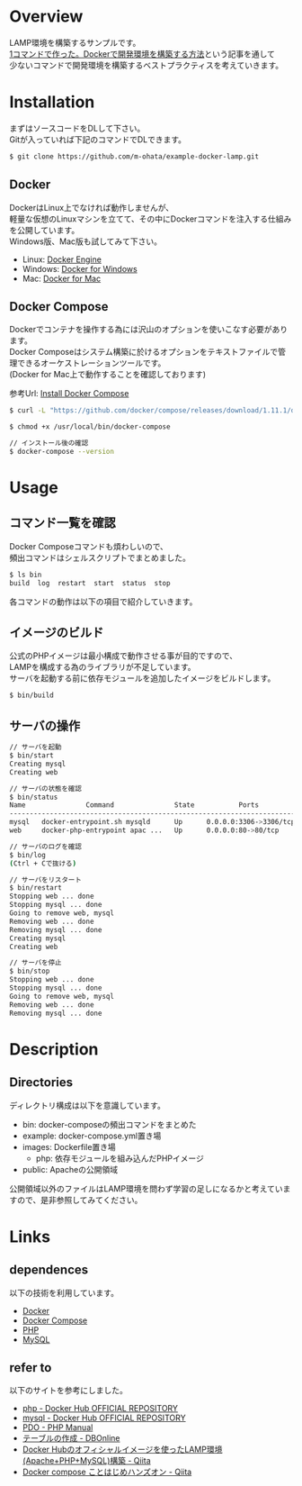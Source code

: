 # Overview

LAMP環境を構築するサンプルです。  
[1コマンドで作った。Dockerで開発環境を構築する方法](http://sitest.jp/blog/?p=8823)という記事を通して  
少ないコマンドで開発環境を構築するベストプラクティスを考えていきます。

# Installation

まずはソースコードをDLして下さい。  
Gitが入っていれば下記のコマンドでDLできます。

```bash
$ git clone https://github.com/m-ohata/example-docker-lamp.git
```

## Docker

DockerはLinux上でなければ動作しませんが、  
軽量な仮想のLinuxマシンを立てて、その中にDockerコマンドを注入する仕組みを公開しています。  
Windows版、Mac版も試してみて下さい。

- Linux: [Docker Engine](https://docs.docker.com/engine/installation/)
- Windows: [Docker for Windows](https://docs.docker.com/docker-for-windows/install/)
- Mac: [Docker for Mac](https://docs.docker.com/docker-for-mac/install/)

## Docker Compose

Dockerでコンテナを操作する為には沢山のオプションを使いこなす必要があります。  
Docker Composeはシステム構築に於けるオプションをテキストファイルで管理できるオーケストレーションツールです。  
(Docker for Mac上で動作することを確認しております)

参考Url: [Install Docker Compose](https://docs.docker.com/compose/install/)

```Bash
$ curl -L "https://github.com/docker/compose/releases/download/1.11.1/docker-compose-$(uname -s)-$(uname -m)" -o /usr/local/bin/docker-compose

$ chmod +x /usr/local/bin/docker-compose

// インストール後の確認
$ docker-compose --version
```

# Usage

## コマンド一覧を確認

Docker Composeコマンドも煩わしいので、  
頻出コマンドはシェルスクリプトでまとめました。

```Bash
$ ls bin
build  log  restart  start  status  stop
```

各コマンドの動作は以下の項目で紹介していきます。

## イメージのビルド

公式のPHPイメージは最小構成で動作させる事が目的ですので、  
LAMPを構成する為のライブラリが不足しています。  
サーバを起動する前に依存モジュールを追加したイメージをビルドします。

```Bash
$ bin/build
```

## サーバの操作

```Bash
// サーバを起動
$ bin/start
Creating mysql
Creating web

// サーバの状態を確認
$ bin/status
Name               Command               State           Ports
-----------------------------------------------------------------------
mysql   docker-entrypoint.sh mysqld      Up      0.0.0.0:3306->3306/tcp
web     docker-php-entrypoint apac ...   Up      0.0.0.0:80->80/tcp

// サーバのログを確認
$ bin/log
(Ctrl + Cで抜ける)

// サーバをリスタート
$ bin/restart
Stopping web ... done
Stopping mysql ... done
Going to remove web, mysql
Removing web ... done
Removing mysql ... done
Creating mysql
Creating web

// サーバを停止
$ bin/stop
Stopping web ... done
Stopping mysql ... done
Going to remove web, mysql
Removing web ... done
Removing mysql ... done
```

# Description

## Directories

ディレクトリ構成は以下を意識しています。

- bin: docker-composeの頻出コマンドをまとめた
- example: docker-compose.yml置き場
- images: Dockerfile置き場
  - php: 依存モジュールを組み込んだPHPイメージ
- public: Apacheの公開領域

公開領域以外のファイルはLAMP環境を問わず学習の足しになるかと考えていますので、是非参照してみてください。

# Links

## dependences

以下の技術を利用しています。

- [Docker](https://www.docker.com/)
- [Docker Compose](https://docs.docker.com/compose/overview/)
- [PHP](http://php.net/manual/ja/index.php)
- [MySQL](https://www-jp.mysql.com/)

## refer to

以下のサイトを参考にしました。

- [php - Docker Hub OFFICIAL REPOSITORY](https://hub.docker.com/_/php/)
- [mysql - Docker Hub OFFICIAL REPOSITORY](https://hub.docker.com/_/mysql/)
- [PDO - PHP Manual](http://php.net/manual/ja/class.pdo.php)
- [テーブルの作成 - DBOnline](https://www.dbonline.jp/mysql/table/index1.html)
- [Docker Hubのオフィシャルイメージを使ったLAMP環境(Apache+PHP+MySQL)構築 - Qiita](http://qiita.com/naga3/items/be1a062075db9339762d)
- [Docker compose ことはじめハンズオン - Qiita](http://qiita.com/TsutomuNakamura/items/7e90e5efb36601c5bc8a)


